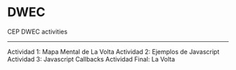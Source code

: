DWEC
====

CEP DWEC activities

-------------------------------------------------------
Actividad 1: Mapa Mental de La Volta
Actividad 2: Ejemplos de Javascript
Actividad 3: Javascript Callbacks
Actividad Final: La Volta
